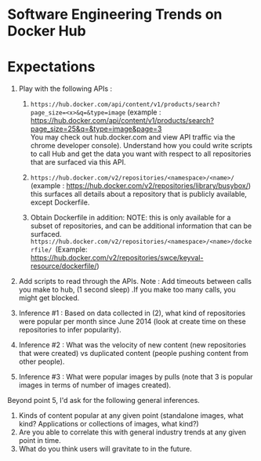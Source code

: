 Software Engineering Trends on Docker Hub
=========================================


# Expectations

1. Play with the following APIs : 


    1. `https://hub.docker.com/api/content/v1/products/search?page_size=<x>&q=&type=image` 
    (example : https://hub.docker.com/api/content/v1/products/search?page_size=25&q=&type=image&page=3  
    You may check out hub.docker.com and view API traffic via the chrome developer console). Understand how you could write scripts to call Hub and get the data you want with respect to all repositories that are surfaced via this API.
    2. `https://hub.docker.com/v2/repositories/<namespace>/<name>/` 
    (example : https://hub.docker.com/v2/repositories/library/busybox/)
    this surfaces all details about a repository that is publicly available, except Dockerfile.

    3. Obtain Dockerfile in addition: 
  NOTE: this is only available for a subset of repositories, and can be additional information that can be surfaced. `https://hub.docker.com/v2/repositories/<namespace>/<name>/dockerfile/ `(Example: https://hub.docker.com/v2/repositories/swce/keyval-resource/dockerfile/) 

2. Add scripts to read through the APIs.
   Note : Add timeouts between calls you make to hub, (1 second sleep)
   .If you make too many calls, you might get blocked. 

3. Inference #1 : 
   Based on data collected in (2), what kind of repositories were popular per month since June 2014 (look at create time on these repositories to infer popularity).

4. Inference #2 : 
   What was the velocity of new content (new repositories that were created) vs duplicated content (people pushing content from other people). 

5. Inference #3 :
     What were popular images by pulls (note that 3 is popular images in terms of number of images created). 

Beyond point 5, I'd ask for the following general inferences.

1. Kinds of content popular at any given point (standalone images, what kind? Applications or collections of images, what kind?)
2. Are you able to correlate this with general industry trends at any given point in time. 
3. What do you think users will gravitate to in the future.